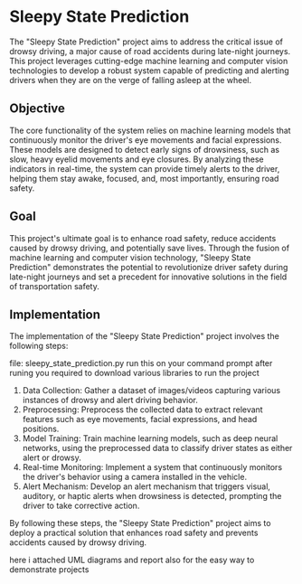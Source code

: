 # Sleepy State Prediction

The "Sleepy State Prediction" project aims to address the critical issue of drowsy driving, a major cause of road accidents during late-night journeys. This project leverages cutting-edge machine learning and computer vision technologies to develop a robust system capable of predicting and alerting drivers when they are on the verge of falling asleep at the wheel.

## Objective
The core functionality of the system relies on machine learning models that continuously monitor the driver's eye movements and facial expressions. These models are designed to detect early signs of drowsiness, such as slow, heavy eyelid movements and eye closures. By analyzing these indicators in real-time, the system can provide timely alerts to the driver, helping them stay awake, focused, and, most importantly, ensuring road safety.

## Goal
This project's ultimate goal is to enhance road safety, reduce accidents caused by drowsy driving, and potentially save lives. Through the fusion of machine learning and computer vision technology, "Sleepy State Prediction" demonstrates the potential to revolutionize driver safety during late-night journeys and set a precedent for innovative solutions in the field of transportation safety.

## Implementation
The implementation of the "Sleepy State Prediction" project involves the following steps:

file: sleepy_state_prediction.py run this on your command prompt after runing you required to download various libraries to run the project

1. Data Collection: Gather a dataset of images/videos capturing various instances of drowsy and alert driving behavior.
2. Preprocessing: Preprocess the collected data to extract relevant features such as eye movements, facial expressions, and head positions.
3. Model Training: Train machine learning models, such as deep neural networks, using the preprocessed data to classify driver states as either alert or drowsy.
4. Real-time Monitoring: Implement a system that continuously monitors the driver's behavior using a camera installed in the vehicle.
5. Alert Mechanism: Develop an alert mechanism that triggers visual, auditory, or haptic alerts when drowsiness is detected, prompting the driver to take corrective action.

By following these steps, the "Sleepy State Prediction" project aims to deploy a practical solution that enhances road safety and prevents accidents caused by drowsy driving.

here i attached UML diagrams and report also for the easy way to demonstrate projects 
